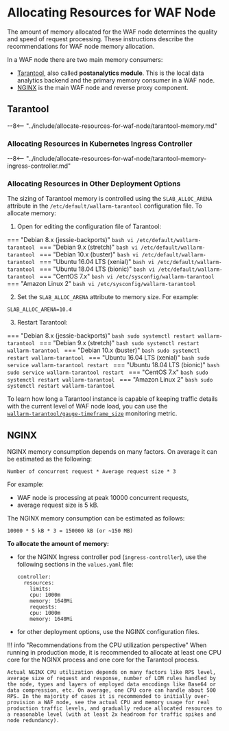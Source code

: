 # Allocating Resources for WAF Node

The amount of memory allocated for the WAF node determines the quality and speed of request processing. These instructions describe the recommendations for WAF node memory allocation.

In a WAF node there are two main memory consumers:

* [Tarantool](#tarantool), also called **postanalytics module**. This is the local data analytics backend and the primary memory consumer in a WAF node.
* [NGINX](#nginx) is the main WAF node and reverse proxy component.

## Tarantool

--8<-- "../include/allocate-resources-for-waf-node/tarantool-memory.md"

### Allocating Resources in Kubernetes Ingress Controller

--8<-- "../include/allocate-resources-for-waf-node/tarantool-memory-ingress-controller.md"

### Allocating Resources in Other Deployment Options

The sizing of Tarantool memory is controlled using the `SLAB_ALLOC_ARENA` attribute in the `/etc/default/wallarm‑tarantool` configuration file. To allocate memory:

<ol start="1"><li>Open for editing the configuration file of Tarantool:</li></ol>

=== "Debian 8.x (jessie-backports)"
    ```bash
    vi /etc/default/wallarm-tarantool
    ```
=== "Debian 9.x (stretch)"
    ```bash
    vi /etc/default/wallarm-tarantool
    ```
=== "Debian 10.x (buster)"
    ```bash
    vi /etc/default/wallarm-tarantool
    ```
=== "Ubuntu 16.04 LTS (xenial)"
    ```bash
    vi /etc/default/wallarm-tarantool
    ```
=== "Ubuntu 18.04 LTS (bionic)"
    ```bash
    vi /etc/default/wallarm-tarantool
    ```
=== "CentOS 7.x"
    ```bash
    vi /etc/sysconfig/wallarm-tarantool
    ```
=== "Amazon Linux 2"
    ```bash
    vi /etc/sysconfig/wallarm-tarantool
    ```

<ol start="2"><li>Set the <code>SLAB_ALLOC_ARENA</code> attribute to memory size. For example:</li></ol>

```
SLAB_ALLOC_ARENA=10.4
```

<ol start="3"><li>Restart Tarantool:</li></ol>

=== "Debian 8.x (jessie-backports)"
    ```bash
    sudo systemctl restart wallarm-tarantool
    ```
=== "Debian 9.x (stretch)"
    ```bash
    sudo systemctl restart wallarm-tarantool
    ```
=== "Debian 10.x (buster)"
    ```bash
    sudo systemctl restart wallarm-tarantool
    ```
=== "Ubuntu 16.04 LTS (xenial)"
    ```bash
    sudo service wallarm-tarantool restart
    ```
=== "Ubuntu 18.04 LTS (bionic)"
    ```bash
    sudo service wallarm-tarantool restart
    ```
=== "CentOS 7.x"
    ```bash
    sudo systemctl restart wallarm-tarantool
    ```
=== "Amazon Linux 2"
    ```bash
    sudo systemctl restart wallarm-tarantool
    ```

To learn how long a Tarantool instance is capable of keeping traffic details with the current level of WAF node load, you can use the [`wallarm‑tarantool/gauge‑timeframe_size`](../monitoring/available-metrics.md#time-of-storing-requests-in-the-postanalytics-module-in-seconds) monitoring metric.

## NGINX

NGINX memory consumption depends on many factors. On average it can be estimated as the following:

```
Number of concurrent request * Average request size * 3
```

For example:

* WAF node is processing at peak 10000 concurrent requests,
* average request size is 5 kB.

The NGINX memory consumption can be estimated as follows:

```
10000 * 5 kB * 3 = 150000 kB (or ~150 MB)
```

**To allocate the amount of memory:**

* for the NGINX Ingress controller pod (`ingress-controller`), use the following sections in the `values.yaml` file:
    ```
    controller:
      resources:
        limits:
        cpu: 1000m
        memory: 1640Mi
        requests:
        cpu: 1000m
        memory: 1640Mi
    ```
* for other deployment options, use the NGINX configuration files.

!!! info "Recommendations from the CPU utilization perspective"
    When running in production mode, it is recommended to allocate at least one CPU core for the NGINX process and one core for the Tarantool process.
    
    Actual NGINX CPU utilization depends on many factors like RPS level, average size of request and response, number of LOM rules handled by the node, types and layers of employed data encodings like Base64 or data compression, etc. On average, one CPU core can handle about 500 RPS. In the majority of cases it is recommended to initially over-provision a WAF node, see the actual CPU and memory usage for real production traffic levels, and gradually reduce allocated resources to a reasonable level (with at least 2x headroom for traffic spikes and node redundancy).
